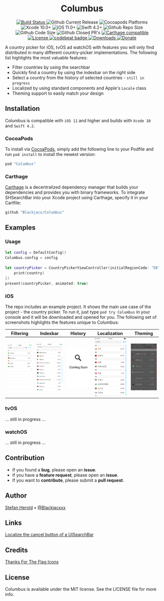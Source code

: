 <!-- <p align="center">
<img src="./icon.png" alt="Columbus" height="128" width="128">
</p> -->

<h1 align="center">Columbus</h1>

<p align="center">
  <a href="https://app.bitrise.io/build/ddeb8a6c0cf9a616">
    <img alt="Build Status" src="https://app.bitrise.io/app/f12f3f1a861800f0/status.svg?token=yxLmeCg3EaFOFnZKhbHGrQ&branch=develop"/>
  </a>
  <img alt="Github Current Release" src="https://img.shields.io/github/release/blackjacx/Columbus.svg" /> 
  <img alt="Cocoapods Platforms" src="https://img.shields.io/cocoapods/p/Columbus.svg"/>
  <img alt="Xcode 10.0+" src="https://img.shields.io/badge/Xcode-10.0%2B-blue.svg"/>
  <img alt="iOS 11.0+" src="https://img.shields.io/badge/iOS-11.0%2B-blue.svg"/>
  <img alt="Swift 4.2+" src="https://img.shields.io/badge/Swift-4.2%2B-orange.svg"/>
  <img alt="Github Repo Size" src="https://img.shields.io/github/repo-size/blackjacx/Columbus.svg" />
  <img alt="Github Code Size" src="https://img.shields.io/github/languages/code-size/blackjacx/Columbus.svg" />
  <img alt="Github Closed PR's" src="https://img.shields.io/github/issues-pr-closed/blackjacx/Columbus.svg" />
  <a href="https://github.com/Carthage/Carthage">
    <img alt="Carthage compatible" src="https://img.shields.io/badge/Carthage-Compatible-brightgreen.svg?style=flat"/>
  </a>
  <a href="https://github.com/Blackjacx/Columbus/blob/develop/LICENSE?raw=true">
    <img alt="License" src="https://img.shields.io/cocoapods/l/Columbus.svg?style=flat"/>
  </a>
  <a href="https://codebeat.co/projects/github-com-blackjacx-columbus-develop">
    <img alt="codebeat badge" src="https://codebeat.co/badges/7ad2da62-af22-4a76-a4da-2eb2002bde18" />
  </a>
  <a href="https://cocoapods.org/pods/Columbus">
    <img alt="Downloads" src="https://img.shields.io/cocoapods/dt/Columbus.svg?maxAge=3600&style=flat" />
  </a>
  <a href="https://www.paypal.me/STHEROLD">
    <img alt="Donate" src="https://img.shields.io/badge/Donate-PayPal-blue.svg"/>
  </a>
</p>

A country picker for iOS, tvOS ad watchOS with features you will only find distributed in many different country-picker implementations. The following list highlights the most valuable features:
- Filter countries by using the searchbar
- Quickly find a country by using the indexbar on the right side
- Select a country from the history of selected countries - `still in progress`
- Localized by using standard components and Apple's `Locale` class
- Theming support to easily match your design

## Installation

Columbus is compatible with `iOS 11` and higher and builds with `Xcode 10` and `Swift 4.2`. 

### CocoaPods

To install via [CocoaPods](https://cocoapods.org/pods/Columbus), simply add the following line to your Podfile and run `pod install` to install the newest version:

```ruby
pod "Columbus"
```

### Carthage

[Carthage](https://github.com/Carthage/Carthage) is a decentralized dependency manager that builds your dependencies and provides you with binary frameworks. To integrate SHSearchBar into your Xcode project using Carthage, specify it in your Cartfile:

```ruby
github "Blackjacx/Columbus"
```

## Examples

### Usage

```swift
let config = DefaultConfig()
Columbus.config = config

let countryPicker = CountryPickerViewController(initialRegionCode: "DE", didSelectClosure: { [weak self] (country) in
    print(country)
})
present(countryPicker, animated: true)

```

### iOS

The repo includes an example project. It shows the main use case of the project - the country picker. To run it, just type `pod try Columbus` in your console and it will be downloaded and opened for you. The following set of screenshots highlights the features unique to Columbus:

Filtering|Indexbar|History|Localization|Theming
--- | --- | --- | --- | ---
![Searchbar](./github/assets/searchbar.png)|![Indexbar](./github/assets/indexbar.png)|![History](./github/assets/history.png)|![Localization](./github/assets/localization.png)|![Theming](./github/assets/theming.png) 


### tvOS
... still in progress ...

### watchOS
... still in progress ...

## Contribution

- If you found a **bug**, please open an **issue**.
- If you have a **feature request**, please open an **issue**.
- If you want to **contribute**, please submit a **pull request**.

## Author

[Stefan Herold](mailto:stefan.herold@gmail.com) • [@Blackjacxxx](https://twitter.com/Blackjacxxx)

## Links

[Localize the cancel button of a UISearchBar](https://stackoverflow.com/questions/12031942/uisearchbar-cancel-button-change-language-of-word-cancel-in-uisearchdisplaycon)

## Credits

[Thanks For The Flag Icons](https://github.com/lipis/flag-icon-css)

## License

Columbus is available under the MIT license. See the LICENSE file for more info.
